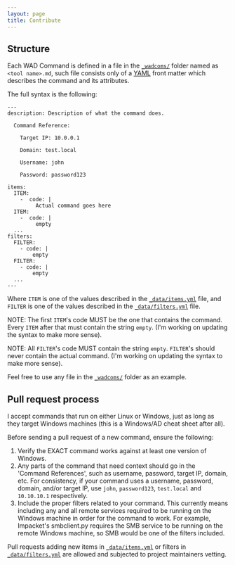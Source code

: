 ```yaml
---
layout: page
title: Contribute
---
```


## Structure

Each WAD Command is defined in a file in the [`_wadcoms/`] folder named as `<tool name>.md`, such file consists only of a [YAML] front matter which describes the command and its attributes.

The full syntax is the following:

```
---
description: Description of what the command does.

  Command Reference:

  	Target IP: 10.0.0.1

  	Domain: test.local

  	Username: john

  	Password: password123

items:
  ITEM:
    -  code: |
         Actual command goes here
  ITEM:
    -  code: |
         empty
  ...
filters:
  FILTER:
    - code: |
        empty
  FILTER:
    - code: |
        empty
  ...
---
```

Where `ITEM` is one of the values described in the [`_data/items.yml`] file, and `FILTER` is one of the values described in the [`_data/filters.yml`] file. 

NOTE: The first `ITEM`'s code MUST be the one that contains the command. Every `ITEM` after that must contain the string `empty`. (I'm working on updating the syntax to make more sense).

NOTE: All `FILTER`'s code MUST contain the string `empty`. `FILTER`'s should never contain the actual command. (I'm working on updating the syntax to make more sense).

Feel free to use any file in the [`_wadcoms/`] folder as an example.

## Pull request process

I accept commands that run on either Linux or Windows, just as long as they target Windows machines (this is a Windows/AD cheat sheet after all). 

Before sending a pull request of a new command, ensure the following:

1. Verify the EXACT command works against at least one version of Windows.
2. Any parts of the command that need context should go in the 'Command References', such as username, password, target IP, domain, etc. For consistency, if your command uses a username, password, domain, and/or target IP, use `john`, `password123`, `test.local` and `10.10.10.1` respectively.
3. Include the proper filters related to your command. This currently means including any and all remote services required to be running on the Windows machine in order for the command to work. For example, Impacket's smbclient.py requires the SMB service to be running on the remote Windows machine, so SMB would be one of the filters included.

Pull requests adding new items in [`_data/items.yml`] or filters in [`_data/filters.yml`] are allowed and subjected to project maintainers vetting.

[YAML]: http://yaml.org/
[`_wadcoms/`]: https://github.com/WADComs/WADComs.github.io/tree/master/_wadcoms
[`_data/filters.yml`]: https://github.com/WADComs/WADComs.github.io/blob/master/_data/filters.yml
[`_data/items.yml`]: https://github.com/WADComs/WADComs.github.io/blob/master/_data/items.yml
